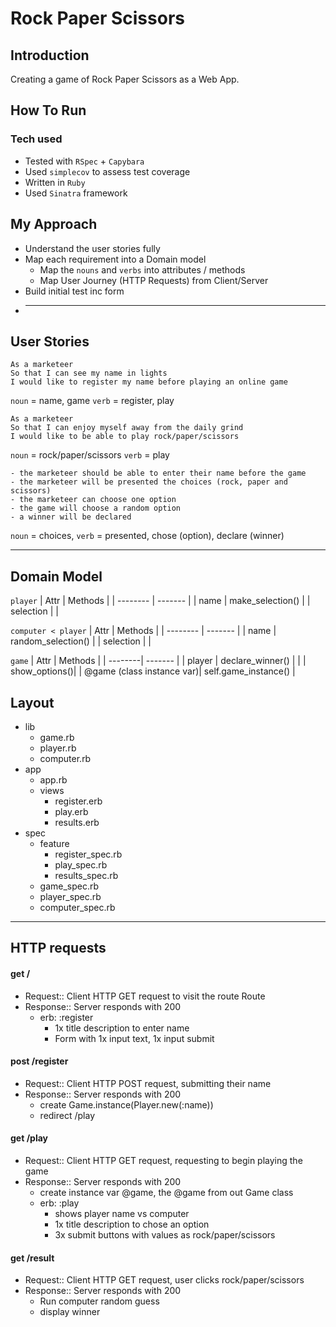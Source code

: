# Rock Paper Scissors

## Introduction

Creating a game of Rock Paper Scissors as a Web App.

## How To Run

### Tech used

- Tested with `RSpec` + `Capybara`
- Used `simplecov` to assess test coverage
- Written in `Ruby`
- Used `Sinatra` framework

## My Approach

- Understand the user stories fully
- Map each requirement into a Domain model
  - Map the `nouns` and `verbs` into attributes / methods
  - Map User Journey (HTTP Requests) from Client/Server
- Build initial test inc form
- ***

## User Stories

```
As a marketeer
So that I can see my name in lights
I would like to register my name before playing an online game
```

`noun` = name, game
`verb` = register, play

```
As a marketeer
So that I can enjoy myself away from the daily grind
I would like to be able to play rock/paper/scissors
```

`noun` = rock/paper/scissors
`verb` = play

```
- the marketeer should be able to enter their name before the game
- the marketeer will be presented the choices (rock, paper and scissors)
- the marketeer can choose one option
- the game will choose a random option
- a winner will be declared
```

`noun` = choices,
`verb` = presented, chose (option), declare (winner)

---

## Domain Model

`player`
| Attr | Methods |
| -------- | ------- |
| name | make_selection() |
| selection | |

`computer < player`
| Attr | Methods |
| -------- | ------- |
| name | random_selection() |
| selection | |

`game`
| Attr | Methods |
| --------| ------- |
| player | declare_winner() |
| | show_options()|
| @game (class instance var)| self.game_instance() |

## Layout

- lib
  - game.rb
  - player.rb
  - computer.rb
- app
  - app.rb
  - views
    - register.erb
    - play.erb
    - results.erb
- spec
  - feature
    - register_spec.rb
    - play_spec.rb
    - results_spec.rb
  - game_spec.rb
  - player_spec.rb
  - computer_spec.rb

---

## HTTP requests

#### get /

- Request:: Client HTTP GET request to visit the route Route
- Response:: Server responds with 200
  - erb: :register
    - 1x title description to enter name
    - Form with 1x input text, 1x input submit

#### post /register

- Request:: Client HTTP POST request, submitting their name
- Response:: Server responds with 200
  - create Game.instance(Player.new(:name))
  - redirect /play

#### get /play

- Request:: Client HTTP GET request, requesting to begin playing the game
- Response:: Server responds with 200
  - create instance var @game, the @game from out Game class
  - erb: :play
    - shows player name vs computer
    - 1x title description to chose an option
    - 3x submit buttons with values as rock/paper/scissors

#### get /result

- Request:: Client HTTP GET request, user clicks rock/paper/scissors
- Response:: Server responds with 200
  - Run computer random guess
  - display winner
